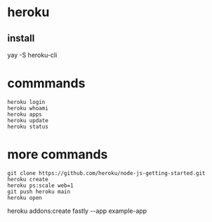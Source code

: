 # heroku

## install
yay -S heroku-cli

# commmands
```
heroku login
heroku whoami
heroku apps
heroku update
heroku status
```

# more commands

```
git clone https://github.com/heroku/node-js-getting-started.git
heroku create
heroku ps:scale web=1
git push heroku main
heroku open
```



heroku addons:create fastly --app example-app
